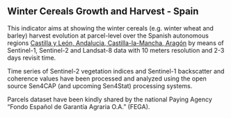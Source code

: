 ## Winter Cereals Growth and Harvest - Spain

This indicator aims at showing the winter cereals (e.g. winter wheat and barley) harvest evolution at parcel-level over the Spanish autonomous regions [Castilla y León, Andalucia, Castilla-la-Mancha, Aragón](https://agridata.ec.europa.eu/extensions/DashboardCereals/CerealsProduction.html?selections=MS%20Name%20(Production)-Spain) by means of Sentinel-1, Sentinel-2 and Landsat-8 data with 10 meters resolution and 2-3 days revisit time.

Time series of Sentinel-2 vegetation indices and Sentinel-1 backscatter and coherence values have been processed and analyzed using the open source Sen4CAP (and upcoming Sen4Stat) processing systems. 

Parcels dataset have been kindly shared by the national Paying Agency “Fondo Español de Garantía Agraria O.A.” (FEGA).
